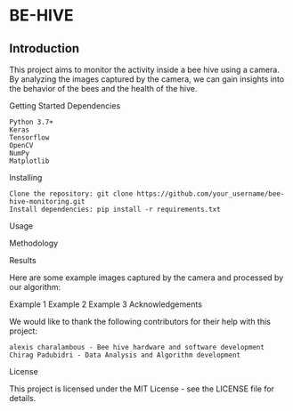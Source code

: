 # BE-HIVE


## Introduction

This project aims to monitor the activity inside a bee hive using a camera. By analyzing the images captured by the camera, we can gain insights into the behavior of the bees and the health of the hive.


Getting Started
Dependencies

    Python 3.7+
    Keras
    Tensorflow
    OpenCV
    NumPy
    Matplotlib

Installing

    Clone the repository: git clone https://github.com/your_username/bee-hive-monitoring.git
    Install dependencies: pip install -r requirements.txt

Usage

    

Methodology


Results

Here are some example images captured by the camera and processed by our algorithm:

Example 1
Example 2
Example 3
Acknowledgements

We would like to thank the following contributors for their help with this project:

    alexis charalambous - Bee hive hardware and software development
    Chirag Padubidri - Data Analysis and Algorithm development

License

This project is licensed under the MIT License - see the LICENSE file for details.
